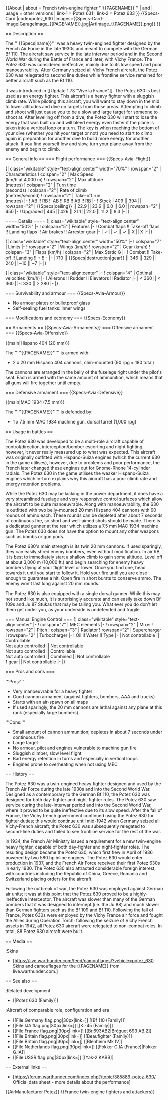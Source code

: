 {{About
| about = French twin-engine fighter '''{{PAGENAME}}'''
| and
| usage = other versions
| link-1 = Potez 631
| link-2 = Potez 633
}}
{{Specs-Card
|code=potez_630
|images={{Specs-Card-Image|GarageImage_{{PAGENAME}}.jpg|ArtImage_{{PAGENAME}}.png}}
}}

== Description ==
<!-- ''In the description, the first part should be about the history of and the creation and combat usage of the aircraft, as well as its key features. In the second part, tell the reader about the aircraft in the game. Insert a screenshot of the vehicle, so that if the novice player does not remember the vehicle by name, he will immediately understand what kind of vehicle the article is talking about.'' -->
The '''{{Specs|name}}''' was a heavy twin-engined fighter designed by the French Air Force in the late 1930s and meant to compete with the German Bf 110. The aircraft saw service in the late interwar period and in the Second World War during the Battle of France and later, with Vichy France. The Potez 630 was considered ineffective, mainly due to its low speed and poor manoeuvrability. After Germany seized all Vichy French aircraft, the Potez 630 was relegated to second line duties while frontline service remained for better aircraft such as the Bf 110.

It was introduced in [[Update 1.73 "Vive la France"]]. The Potez 630 is best used as an energy fighter. This aircraft is a heavy fighter with a sluggish climb rate. While piloting this aircraft, you will want to stay down in the mid to lower altitudes and dive on targets from those areas. Attempting to climb and shoot will just cause you to be a slow and large target for someone to shoot at. After levelling off from a dive, the Potez 630 will start to lose the energy that was built up and will bleed energy even faster if the plane is taken into a vertical loop or a turn. The key is when reaching the bottom of your dive (whether you hit your target or not) you need to start to climb again in preparation for another dive to build more energy for another attack. If you find yourself low and slow, turn your plane away from the enemy and begin to climb.

== General info ==
=== Flight performance ===
{{Specs-Avia-Flight}}
<!-- ''Describe how the aircraft behaves in the air. Speed, manoeuvrability, acceleration and allowable loads - these are the most important characteristics of the vehicle.'' -->

{| class="wikitable" style="text-align:center" width="70%"
! rowspan="2" | Characteristics
! colspan="2" | Max Speed<br>(km/h at 4,000 m)
! rowspan="2" | Max altitude<br>(metres)
! colspan="2" | Turn time<br>(seconds)
! colspan="2" | Rate of climb<br>(metres/second)
! rowspan="2" | Take-off run<br>(metres)
|-
! AB !! RB !! AB !! RB !! AB !! RB
|-
! Stock
| 409 || 394 || rowspan="2" | {{Specs|ceiling}} || 22.9 || 23.6 || 6.0 || 6.0 || rowspan="2" | 450
|-
! Upgraded
| 445 || 426 || 21.1 || 22.0 || 11.2 || 8.3
|-
|}

==== Details ====
{| class="wikitable" style="text-align:center" width="50%"
|-
! colspan="5" | Features
|-
! Combat flaps !! Take-off flaps !! Landing flaps !! Air brakes !! Arrestor gear
|-
| ✓ || ✓ || ✓ || X || X     <!-- ✓ -->
|-
|}

{| class="wikitable" style="text-align:center" width="50%"
|-
! colspan="7" | Limits
|-
! rowspan="2" | Wings (km/h)
! rowspan="2" | Gear (km/h)
! colspan="3" | Flaps (km/h)
! colspan="2" | Max Static G
|-
! Combat !! Take-off !! Landing !! + !! -
|-
| 710 <!-- {{Specs|destruction|body}} --> || {{Specs|destruction|gear}} || 346 || 329 || 240 || ~10 || ~7
|-
|}

{| class="wikitable" style="text-align:center"
|-
! colspan="4" | Optimal velocities (km/h)
|-
! Ailerons !! Rudder !! Elevators !! Radiator
|-
| < 360 || < 360 || < 330 || > 280
|-
|}

=== Survivability and armour ===
{{Specs-Avia-Armour}}
<!-- ''Examine the survivability of the aircraft. Note how vulnerable the structure is and how secure the pilot is, whether the fuel tanks are armoured, etc. Describe the armour, if there is any, and also mention the vulnerability of other critical aircraft systems.'' -->

* No armour plates or bulletproof glass
* Self-sealing fuel tanks: inner wings

=== Modifications and economy ===
{{Specs-Economy}}

== Armaments ==
{{Specs-Avia-Armaments}}
=== Offensive armament ===
{{Specs-Avia-Offensive}}
<!-- ''Describe the offensive armament of the aircraft, if any. Describe how effective the cannons and machine guns are in a battle, and also what belts or drums are better to use. If there is no offensive weaponry, delete this subsection.'' -->
{{main|Hispano 404 (20 mm)}}

The '''''{{PAGENAME}}''''' is armed with:

* 2 x 20 mm Hispano 404 cannons, chin-mounted (90 rpg = 180 total)

The cannons are arranged in the belly of the fuselage right under the pilot's seat. Each is armed with the same amount of ammunition, which means that all guns will fire together until empty.

=== Defensive armament ===
{{Specs-Avia-Defensive}}
<!-- ''Defensive armament with turret machine guns or cannons, crewed by gunners. Examine the number of gunners and what belts or drums are better to use. If defensive weaponry is not available, remove this subsection.'' -->
{{main|MAC 1934 (7.5 mm)}}

The '''''{{PAGENAME}}''''' is defended by:

* 1 x 7.5 mm MAC 1934 machine gun, dorsal turret (1,000 rpg)

== Usage in battles ==
<!-- ''Describe the tactics of playing in the aircraft, the features of using aircraft in a team and advice on tactics. Refrain from creating a "guide" - do not impose a single point of view, but instead, give the reader food for thought. Examine the most dangerous enemies and give recommendations on fighting them. If necessary, note the specifics of the game in different modes (AB, RB, SB).'' -->
The Potez 630 was developed to be a multi-role aircraft capable of control/direction, interception/bomber escorting and night fighting, however, it never really measured up to what was expected. This aircraft was originally outfitted with Hispano-Suiza engines (which the current 630 in the game utilises), however, due to problems and poor performance, the French later changed these engines out for Gnome-Rhone 14-cylinder radials. The Potez 630 in the game utilises the weaker Hispano-Suiza engines which in-turn explains why this aircraft has a poor climb rate and energy retention problems.

While the Potez 630 may be lacking in the power department, it does have a very streamlined fuselage and very responsive control surfaces which allow the aircraft to be quite manoeuvrable. Along with manoeuvrability, the 630 is outfitted with two belly-mounted 20 mm Hispano 404 cannons with 90 rounds of ammo each. These rounds can be depleted after about 7 seconds of continuous fire, so short and well-aimed shots should be made. There is a dedicated gunner at the rear which utilizes a 7.5 mm MAC 1934 machine gun. The Potez 630 does not have the option to mount any other weapons such as bombs or gun pods.

The Potez 630's main strength is its twin 20 mm cannons. If used sparingly, they can easily shred enemy bombers, even without modification. In air RB, it is best to immediately start a shallow climb to gain some altitude. Level off at about 3,000 m (10,000 ft.) and begin searching for enemy heavy bombers flying at your flight level or lower. Once you find one, head towards it until you start to follow it. Hold your fire until you are close enough to guarantee a hit. Open fire in short bursts to conserve ammo. The enemy won't last long against 20 mm rounds.

The Potez 630 is also equipped with a single dorsal gunner. While this may not sound like much, it is surprisingly accurate and can easily take down Bf 109s and Ju 87 Stukas that may be tailing you. What ever you do don't let them get under you, as your underside is undefended and fragile.

=== Manual Engine Control ===
{| class="wikitable" style="text-align:center"
|-
! colspan="7" | MEC elements
|-
! rowspan="2" | Mixer
! rowspan="2" | Pitch
! colspan="3" | Radiator
! rowspan="2" | Supercharger
! rowspan="2" | Turbocharger
|-
! Oil !! Water !! Type
|-
| Not controllable || Controllable<br>Not auto controlled || Not controllable<br>Not auto controlled || Controllable<br>Not auto controlled || Combined || Not controllable<br>1 gear || Not controllable
|-
|}

=== Pros and cons ===
<!-- ''Summarise and briefly evaluate the vehicle in terms of its characteristics and combat effectiveness. Mark its pros and cons in the bulleted list. Try not to use more than 6 points for each of the characteristics. Avoid using categorical definitions such as "bad", "good" and the like - use substitutions with softer forms such as "inadequate" and "effective".'' -->

'''Pros:'''

* Very manoeuvrable for a heavy fighter
* Good cannon armament (against fighters, bombers, AAA and trucks)
* Starts with an air-spawn on all maps
* If used sparingly, the 20 mm cannons are lethal against any plane at this rank (especially large bombers)

'''Cons:'''

* Small amount of cannon ammunition; depletes in about 7 seconds under continuous fire
* Large target
* No armour, pilot and engines vulnerable to machine gun fire
* Sluggish climber, slow level flight
* Bad energy retention in turns and especially in vertical loops
* Engines prone to overheating when not using MEC

== History ==
<!-- ''Describe the history of the creation and combat usage of the aircraft in more detail than in the introduction. If the historical reference turns out to be too long, take it to a separate article, taking a link to the article about the vehicle and adding a block "/History" (example: <nowiki>https://wiki.warthunder.com/(Vehicle-name)/History</nowiki>) and add a link to it here using the <code>main</code> template. Be sure to reference text and sources by using <code><nowiki><ref></ref></nowiki></code>, as well as adding them at the end of the article with <code><nowiki><references /></nowiki></code>. This section may also include the vehicle's dev blog entry (if applicable) and the in-game encyclopedia description (under <code><nowiki>=== In-game description ===</nowiki></code>, also if applicable).'' -->
The Potez 630 was a twin-engined heavy fighter designed and used by the French Air Force during the late 1930s and into the Second World War. Designed as a contemporary to the German Bf 110, the Potez 630 was designed for both day-fighter and night-fighter roles. The Potez 630 saw service during the late-interwar period and into the Second World War, where it proved to be quite ineffective due to its slow speed. After the fall of France, the Vichy french government continued using the Potez 630 for fighter duties; this would continue until mid-1942 when Germany seized all Vichy-French aircraft; the Potez 630 was subsequently relegated to second-line duties and failed to see frontline service for the rest of the war.

In 1934, the French Air Ministry issued a requirement for a new twin-engine heavy fighter, capable of both day-fighter and night-fighter roles. The resulting design became the Potez 630, which first flew in April of 1936 powered by two 580 hp inline engines. The Potez 630 would enter production in 1937, and the French Air Force received their first Potez 630s in early 1930. The Potez 630 also attracted considerable foreign interest, with countries including the Republic of China, Greece, Romania and Switzerland placing orders for the aircraft.

Following the outbreak of war, the Potez 630 was employed against German air units; it was at this point that the Potez 630 proved to be a highly-ineffective interceptor. The aircraft was slower than many of the German bombers that it was designed to intercept (i.e. the Ju 88) and much slower than German fighters such as the Bf 109 and Bf 110. Following the fall of France, Potez 630s were employed by the Vichy France air force and fought the Allies during Operation Torch; following the seizure of Vichy French assets in 1942, all Potez 630 aircraft were relegated to non-combat roles. In total, 88 Potez 630 aircraft were built.

== Media ==
<!-- ''Excellent additions to the article would be video guides, screenshots from the game, and photos.'' -->

;Skins

* [https://live.warthunder.com/feed/camouflages/?vehicle=potez_630 Skins and camouflages for the {{PAGENAME}} from live.warthunder.com.]

== See also ==
<!-- ''Links to the articles on the War Thunder Wiki that you think will be useful for the reader, for example:''
* ''reference to the series of the aircraft;''
* ''links to approximate analogues of other nations and research trees.'' -->

;Related development
* [[Potez 630 (Family)]]

;Aircraft of comparable role, configuration and era
* [[File:Germany flag.png|30px|link=]] [[Bf 110 (Family)]]
* [[File:IJA flag.png|30px|link=]] [[Ki-45 (Family)]]
* [[File:France flag.png|30px|link=]] [[Br.693AB2|Bréguet 693 AB.2]]
* [[File:Britain flag.png|30px|link=]] [[Beaufighter (Family)]]
* [[File:Britain flag.png|30px|link=]] [[Blenheim Mk IV]]
* [[File:Netherlands flag.png|30px|link=]] [[Fokker G.IA (France)|Fokker G.IA]]
* [[File:USSR flag.png|30px|link=]] [[Yak-2 KABB]]

== External links ==
<!-- ''Paste links to sources and external resources, such as:''
* ''topic on the official game forum;''
* ''other literature.'' -->

* [https://forum.warthunder.com/index.php?/topic/385889-potez-630/ Official data sheet - more details about the performance]

{{AirManufacturer Potez}}
{{France twin-engine fighters and attackers}}